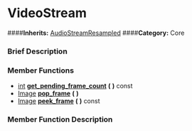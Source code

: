 #  VideoStream  
####**Inherits:** [AudioStreamResampled](class_audiostreamresampled)
####**Category:** Core

###  Brief Description  


###  Member Functions 
  * [int](class_int)  **[get&#95;pending&#95;frame&#95;count](#get_pending_frame_count)**  **(** **)** const
  * [Image](class_image)  **[pop&#95;frame](#pop_frame)**  **(** **)**
  * [Image](class_image)  **[peek&#95;frame](#peek_frame)**  **(** **)** const

###  Member Function Description  
